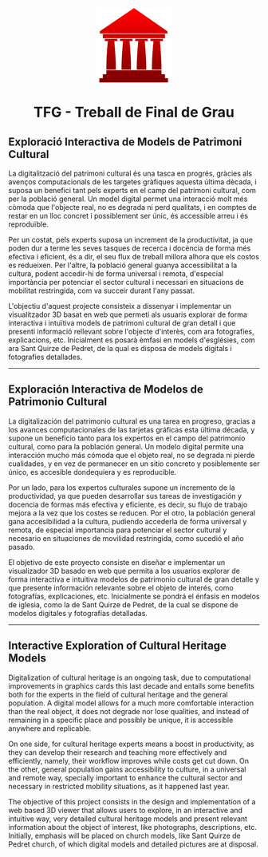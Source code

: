 <p align="center">
    <img src="./public/logo.png" width=150 height=150">
</p>

<h1 align="center">
TFG - Treball de Final de Grau
</h1>

## Exploració Interactiva de Models de Patrimoni Cultural

La digitalització del patrimoni cultural és una tasca en progrés, gràcies als avenços computacionals de les targetes gràfiques aquesta última dècada, i suposa un benefici tant pels experts en el camp del patrimoni cultural, com per la població general. Un model digital permet una interacció molt més còmoda que l'objecte real, no es degrada ni perd qualitats, i en comptes de restar en un lloc concret i possiblement ser únic, és accessible arreu i és reproduïble.

Per un costat, pels experts suposa un increment de la productivitat, ja que poden dur a terme les seves tasques de recerca i docència de forma més efectiva i eficient, és a dir, el seu flux de treball millora alhora que els costos es redueixen. Per l'altre, la població general guanya accessibilitat a la cultura, podent accedir-hi de forma universal i remota, d'especial importància per potenciar el sector cultural i necessari en situacions de mobilitat restringida, com va succeir durant l'any passat.

L'objectiu d'aquest projecte consisteix a dissenyar i implementar un visualitzador 3D basat en web que permeti als usuaris explorar de forma interactiva i intuïtiva models de patrimoni cultural de gran detall i que presenti informació rellevant sobre l'objecte d'interès, com ara fotografies, explicacions, etc. Inicialment es posarà èmfasi en models d'esglésies, com ara Sant Quirze de Pedret, de la qual es disposa de models digitals i fotografies detallades.

---

## Exploración Interactiva de Modelos de Patrimonio Cultural

La digitalización del patrimonio cultural es una tarea en progreso, gracias a los avances computacionales de las tarjetas gráficas esta última década, y supone un beneficio tanto para los expertos en el campo del patrimonio cultural, como para la población general. Un modelo digital permite una interacción mucho más cómoda que el objeto real, no se degrada ni pierde cualidades, y en vez de permanecer en un sitio concreto y posiblemente ser único, es accesible dondequiera y es reproducible.

Por un lado, para los expertos culturales supone un incremento de la productividad, ya que pueden desarrollar sus tareas de investigación y docencia de formas más efectiva y eficiente, es decir, su flujo de trabajo mejora a la vez que los costes se reducen. Por el otro, la población general gana accesibilidad a la cultura, pudiendo accederla de forma universal y remota, de especial importancia para potenciar el sector cultural y necesario en situaciones de movilidad restringida, como sucedió el año pasado.

El objetivo de este proyecto consiste en diseñar e implementar un visualizador 3D basado en web que permita a los usuarios explorar de forma interactiva e intuitiva modelos de patrimonio cultural de gran detalle y que presente información relevante sobre el objeto de interés, como fotografías, explicaciones, etc. Inicialmente se pondrá el énfasis en modelos de iglesia, como la de Sant Quirze de Pedret, de la cual se dispone de modelos digitales y fotografías detalladas.

---

## Interactive Exploration of Cultural Heritage Models

Digitalization of cultural heritage is an ongoing task, due to computational improvements in graphics cards this last decade and entails some benefits both for the experts in the field of cultural heritage and the general population. A digital model allows for a much more comfortable interaction than the real object, it does not degrade nor lose qualities, and instead of remaining in a specific place and possibly be unique, it is accessible anywhere and replicable.

On one side, for cultural heritage experts means a boost in productivity, as they can develop their research and teaching more effectively and efficiently, namely, their workflow improves while costs get cut down. On the other, general population gains accessibility to culture, in a universal and remote way, specially important to enhance the cultural sector and necessary in restricted mobility situations, as it happened last year.

The objective of this project consists in the design and implementation of a web based 3D viewer that allows users to explore, in an interactive and intuitive way, very detailed cultural heritage models and present relevant information about the object of interest, like photographs, descriptions, etc. Initially, emphasis will be placed on church models, like Sant Quirze de Pedret church, of which digital models and detailed pictures are at disposal.
